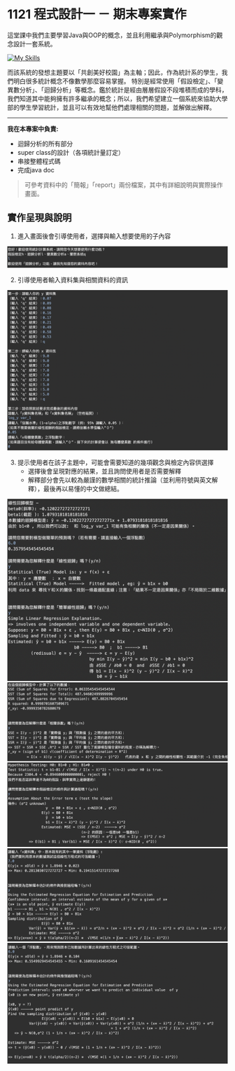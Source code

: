# 1121 程式設計一 － 期末專案實作

這堂課中我們主要學習Java與OOP的概念，並且利用繼承與Polymorphism的觀念設計一套系統。

[![My Skills](https://skillicons.dev/icons?i=java,eclipse)](https://skillicons.dev)

而該系統的發想主題要以「共創美好校園」為主軸；因此，作為統計系的學生，我們明白很多統計概念不像數學那麼容易掌握。
特別是經常使用「假設檢定」、「變異數分析」、「迴歸分析」等概念。鑑於統計是經由層層假設不段堆積而成的學科，
我們知道其中能夠擁有許多繼承的概念；所以，我們希望建立一個系統來協助大學部的學生學習統計，並且可以有效地幫他們處理相關的問題，並解做出解釋。

***

**我在本專案中負責:**
- 迴歸分析的所有部分
- super class的設計（各項統計量訂定）
- 串接整體程式碼
- 完成java doc

> 可參考資料中的「簡報」「report」兩份檔案，其中有詳細說明與實際操作畫面。

## 實作呈現與說明

1. 進入畫面後會引導使用者，選擇與輸入想要使用的子內容

![demo1](pic/8.png)

2. 引導使用者輸入資料集與相關資料的資訊

![demo2](pic/9.png)

3. 提示使用者在該子主題中，可能會需要知道的幾項觀念與檢定內容供選擇
   - 選擇後會呈現對應的結果，並且詢問使用者是否需要解釋
   - 解釋部分會先以較為嚴謹的數學相關的統計推論（並利用符號與英文解釋），最後再以易懂的中文做總結。

![demo3~7](pic/3.png)
![demo3~7](pic/4.png)
![demo3~7](pic/5.png)
![demo3~7](pic/6.png)
![demo3~7](pic/7.png)

